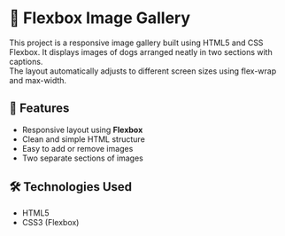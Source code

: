 # 🐶 Flexbox Image Gallery

This project is a responsive image gallery built using HTML5 and CSS Flexbox. It displays images of dogs arranged neatly in two sections with captions.  
The layout automatically adjusts to different screen sizes using flex-wrap and max-width.

## 📸 Features

- Responsive layout using **Flexbox**
- Clean and simple HTML structure
- Easy to add or remove images
- Two separate sections of images

## 🛠️ Technologies Used

- HTML5
- CSS3 (Flexbox)


